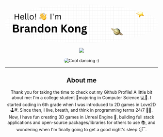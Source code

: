 <img src="/Hello!-2.png" style="border-radius:50%"/>

<p align="center">
  <img src="https://github-readme-stats.vercel.app/api?username=brandon-kong&show_icons=true&theme=dark" />
</p>

<p align="center">
  <img src="https://media1.giphy.com/media/Rlwz4m0aHgXH13jyrE/200w.gif?cid=790b7611q89vo2cjviod0q6o8xqlyex4v3t77mywvl369090&ep=v1_gifs_search&rid=200w.gif&ct=g" height="auto" width="400" style="border-radius: 50px" alt="Cool dancing :)"/>
</p>

<hr>

<h2 align="center">
  About me
</h2>

<p align="center">
  Thank you for taking the time to check out my Github Profile! A little bit about me: I'm a college student 📝majoring in Computer Science 💻🔬. I started coding in 6th grade when I was introduced to 2D games in Love2D 🕹💗. Since then, I live, breath, and think in programming terms 24/7 👩‍💻. Now, I have fun creating 3D games in Unreal Engine 🤯, building full stack applications and open-source packages/libraries for others to use 📚, and wondering when I'm finally going to get a good night's sleep 😴.
  
  
</p>
